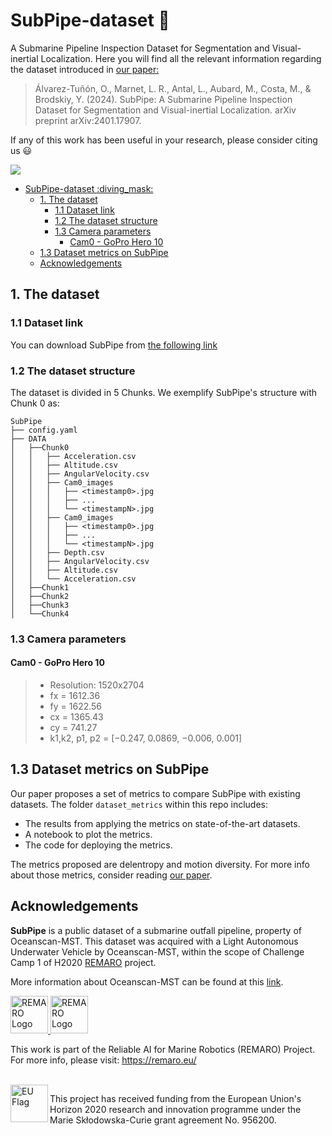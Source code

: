 # SubPipe-dataset :diving_mask:
A Submarine Pipeline Inspection Dataset for Segmentation and Visual-inertial Localization.
Here you will find all the relevant information regarding the dataset introduced in [our paper:](https://arxiv.org/abs/2401.17907)
> Álvarez-Tuñón, O., Marnet, L. R., Antal, L., Aubard, M., Costa, M., & Brodskiy, Y. (2024). SubPipe: A Submarine Pipeline Inspection Dataset for Segmentation and Visual-inertial Localization. arXiv preprint arXiv:2401.17907.

If any of this work has been useful in your research, please consider citing us :smiley:

![](https://raw.githubusercontent.com/remaro-network/SubPipe-dataset/main/media/lauv-paper.png)

- [SubPipe-dataset :diving\_mask:](#subpipe-dataset-diving_mask)
  - [1. The dataset](#1-the-dataset)
    - [1.1 Dataset link](#11-dataset-link)
    - [1.2 The dataset structure](#12-the-dataset-structure)
    - [1.3 Camera parameters](#13-camera-parameters)
      - [Cam0 - GoPro Hero 10](#cam0---gopro-hero-10)
  - [1.3 Dataset metrics on SubPipe](#13-dataset-metrics-on-subpipe)
  - [Acknowledgements](#acknowledgements)


## 1. The dataset

 ### 1.1 Dataset link
 You can download SubPipe from [the following link](https://zenodo.org/records/10053565?token=eyJhbGciOiJIUzUxMiJ9.eyJpZCI6Ijk3YjQ3MDMyLTVkNjQtNGVjZi05YWM0LThmMWViZDdlZjZhYSIsImRhdGEiOnt9LCJyYW5kb20iOiI1OWM2MWFhMGJiM2ExYThiMGZjNzViZjQ3ZTBiZWRmMyJ9.cGHld8zcCv2Un3LWDJo_S8IExiTfaQqyIZusOQ0VGHywkJXM5YiOieUBgyRCgXp7s6kWHKymrOQWnGVu-A2utg)

###  1.2 The dataset structure
The dataset is divided in 5 Chunks. We exemplify SubPipe's structure with Chunk 0 as:

```
SubPipe
├── config.yaml
├── DATA
│   ├──Chunk0
│   │   ├── Acceleration.csv
│   │   ├── Altitude.csv
│   │   ├── AngularVelocity.csv
│   │   ├── Cam0_images
│   │   │   ├── <timestamp0>.jpg
│   │   │   ├── ...
│   │   │   └── <timestampN>.jpg
│   │   ├── Cam0_images
│   │   │   ├── <timestamp0>.jpg
│   │   │   ├── ...
│   │   │   └── <timestampN>.jpg
│   │   ├── Depth.csv
│   │   ├── AngularVelocity.csv
│   │   ├── Altitude.csv
│   │   └── Acceleration.csv
│   ├──Chunk1
│   ├──Chunk2
│   ├──Chunk3
│   └──Chunk4
```

###  1.3 Camera parameters

####  Cam0 - GoPro Hero 10
> - Resolution: 1520x2704
> - fx = 1612.36
> - fy = 1622.56
> - cx = 1365.43
> - cy = 741.27
> - k1,k2, p1, p2 = [−0.247, 0.0869, −0.006, 0.001]

## 1.3 Dataset metrics on SubPipe
Our paper proposes a set of metrics to compare SubPipe with existing datasets.
The folder `dataset_metrics` within this repo includes:
- The results from applying the metrics on state-of-the-art datasets.
- A notebook to plot the metrics.
- The code for deploying the metrics.

The metrics proposed are delentropy and motion diversity. For more info about those metrics, consider reading [our paper](https://arxiv.org/abs/2401.17907).

## Acknowledgements

<strong>SubPipe</strong> is a public dataset of a submarine outfall pipeline, property of Oceanscan-MST. This dataset was acquired with a Light Autonomous Underwater Vehicle by Oceanscan-MST, within the scope of Challenge Camp 1 of H2020 [REMARO](https://remaro.eu/) project.

More information about Oceanscan-MST can be found at this [link](https://www.oceanscan-mst.com/).

<a href="https://remaro.eu/">
    <img height="60" alt="REMARO Logo" src="https://remaro.eu/wp-content/uploads/2020/09/remaro1-right-1024.png">
</a>
<a href="https://www.oceanscan-mst.com/">
    <img height="60" alt="REMARO Logo" src="https://isola-project.eu/wp-content/uploads/2020/07/OceanScan.png">
</a>

This work is part of the Reliable AI for Marine Robotics (REMARO) Project. For more info, please visit: <a href="https://remaro.eu/">https://remaro.eu/

<br>

<a href="https://research-and-innovation.ec.europa.eu/funding/funding-opportunities/funding-programmes-and-open-calls/horizon-2020_en">
    <img align="left" height="60" alt="EU Flag" src="https://remaro.eu/wp-content/uploads/2020/09/flag_yellow_low.jpg">
</a>

This project has received funding from the European Union's Horizon 2020 research and innovation programme under the Marie Skłodowska-Curie grant agreement No. 956200.


